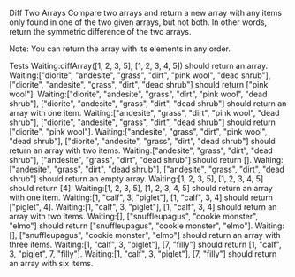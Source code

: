 Diff Two Arrays
Compare two arrays and return a new array with any items only found in one of the two given arrays, but not both. In other words, return the symmetric difference of the two arrays.

Note: You can return the array with its elements in any order.

Tests
Waiting:diffArray([1, 2, 3, 5], [1, 2, 3, 4, 5]) should return an array.
Waiting:["diorite", "andesite", "grass", "dirt", "pink wool", "dead shrub"], ["diorite", "andesite", "grass", "dirt", "dead shrub"] should return ["pink wool"].
Waiting:["diorite", "andesite", "grass", "dirt", "pink wool", "dead shrub"], ["diorite", "andesite", "grass", "dirt", "dead shrub"] should return an array with one item.
Waiting:["andesite", "grass", "dirt", "pink wool", "dead shrub"], ["diorite", "andesite", "grass", "dirt", "dead shrub"] should return ["diorite", "pink wool"].
Waiting:["andesite", "grass", "dirt", "pink wool", "dead shrub"], ["diorite", "andesite", "grass", "dirt", "dead shrub"] should return an array with two items.
Waiting:["andesite", "grass", "dirt", "dead shrub"], ["andesite", "grass", "dirt", "dead shrub"] should return [].
Waiting:["andesite", "grass", "dirt", "dead shrub"], ["andesite", "grass", "dirt", "dead shrub"] should return an empty array.
Waiting:[1, 2, 3, 5], [1, 2, 3, 4, 5] should return [4].
Waiting:[1, 2, 3, 5], [1, 2, 3, 4, 5] should return an array with one item.
Waiting:[1, "calf", 3, "piglet"], [1, "calf", 3, 4] should return ["piglet", 4].
Waiting:[1, "calf", 3, "piglet"], [1, "calf", 3, 4] should return an array with two items.
Waiting:[], ["snuffleupagus", "cookie monster", "elmo"] should return ["snuffleupagus", "cookie monster", "elmo"].
Waiting:[], ["snuffleupagus", "cookie monster", "elmo"] should return an array with three items.
Waiting:[1, "calf", 3, "piglet"], [7, "filly"] should return [1, "calf", 3, "piglet", 7, "filly"].
Waiting:[1, "calf", 3, "piglet"], [7, "filly"] should return an array with six items.